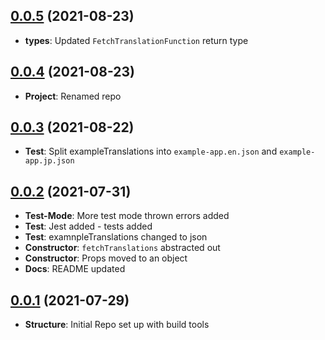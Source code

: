 <a name="0.0.5"></a>

## [0.0.5](https://github.bus.zalan.do/merchant-platform/react-material-ui-kit/compare/0.0.4...v0.0.5) (2021-08-23)

- **types**: Updated `FetchTranslationFunction` return type

<a name="0.0.4"></a>

## [0.0.4](https://github.bus.zalan.do/merchant-platform/react-material-ui-kit/compare/0.0.3...v0.0.4) (2021-08-23)

- **Project**: Renamed repo

<a name="0.0.3"></a>

## [0.0.3](https://github.bus.zalan.do/merchant-platform/react-material-ui-kit/compare/0.0.2...v0.0.3) (2021-08-22)

- **Test**: Split exampleTranslations into `example-app.en.json` and `example-app.jp.json`

<a name="0.0.2"></a>

## [0.0.2](https://github.bus.zalan.do/merchant-platform/react-material-ui-kit/compare/0.0.1...v0.0.2) (2021-07-31)

- **Test-Mode**: More test mode thrown errors added
- **Test**: Jest added - tests added
- **Test**: examnpleTranslations changed to json
- **Constructor**: `fetchTranslations` abstracted out
- **Constructor**: Props moved to an object
- **Docs**: README updated

<a name="0.0.1"></a>

## [0.0.1](https://github.bus.zalan.do/merchant-platform/react-material-ui-kit/compare/938c59c11e61a375baa8e889f7cc0fc6e5ecabe4...v0.0.1) (2021-07-29)

- **Structure**: Initial Repo set up with build tools
